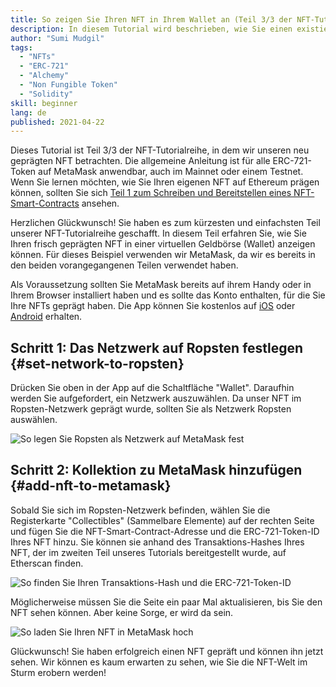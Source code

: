 ```yaml
---
title: So zeigen Sie Ihren NFT in Ihrem Wallet an (Teil 3/3 der NFT-Tutorialreihe)
description: In diesem Tutorial wird beschrieben, wie Sie einen existierenden NFT auf MetaMask einsehen können.
author: "Sumi Mudgil"
tags:
  - "NFTs"
  - "ERC-721"
  - "Alchemy"
  - "Non Fungible Token"
  - "Solidity"
skill: beginner
lang: de
published: 2021-04-22
---
```


Dieses Tutorial ist Teil 3/3 der NFT-Tutorialreihe, in dem wir unseren neu geprägten NFT betrachten. Die allgemeine Anleitung ist für alle ERC-721-Token auf MetaMask anwendbar, auch im Mainnet oder einem Testnet. Wenn Sie lernen möchten, wie Sie Ihren eigenen NFT auf Ethereum prägen können, sollten Sie sich [Teil 1 zum Schreiben und Bereitstellen eines NFT-Smart-Contracts](/developers/tutorials/how-to-write-and-deploy-an-nft) ansehen.

Herzlichen Glückwunsch! Sie haben es zum kürzesten und einfachsten Teil unserer NFT-Tutorialreihe geschafft. In diesem Teil erfahren Sie, wie Sie Ihren frisch geprägten NFT in einer virtuellen Geldbörse (Wallet) anzeigen können. Für dieses Beispiel verwenden wir MetaMask, da wir es bereits in den beiden vorangegangenen Teilen verwendet haben.

Als Voraussetzung sollten Sie MetaMask bereits auf ihrem Handy oder in Ihrem Browser installiert haben und es sollte das Konto enthalten, für die Sie Ihre NFTs geprägt haben. Die App können Sie kostenlos auf [iOS](https://apps.apple.com/us/app/metamask-blockchain-wallet/id1438144202) oder [Android](https://play.google.com/store/apps/details?id=io.metamask&hl=de_US&gl=US) erhalten.

## Schritt 1: Das Netzwerk auf Ropsten festlegen {#set-network-to-ropsten}

Drücken Sie oben in der App auf die Schaltfläche "Wallet". Daraufhin werden Sie aufgefordert, ein Netzwerk auszuwählen. Da unser NFT im Ropsten-Netzwerk geprägt wurde, sollten Sie als Netzwerk Ropsten auswählen.

![So legen Sie Ropsten als Netzwerk auf MetaMask fest](./ropstenMetamask.gif)

## Schritt 2: Kollektion zu MetaMask hinzufügen {#add-nft-to-metamask}

Sobald Sie sich im Ropsten-Netzwerk befinden, wählen Sie die Registerkarte "Collectibles" (Sammelbare Elemente) auf der rechten Seite und fügen Sie die NFT-Smart-Contract-Adresse und die ERC-721-Token-ID Ihres NFT hinzu. Sie können sie anhand des Transaktions-Hashes Ihres NFT, der im zweiten Teil unseres Tutorials bereitgestellt wurde, auf Etherscan finden.

![So finden Sie Ihren Transaktions-Hash und die ERC-721-Token-ID](./findNFTEtherscan.png)

Möglicherweise müssen Sie die Seite ein paar Mal aktualisieren, bis Sie den NFT sehen können. Aber keine Sorge, er wird da sein<Emoji text="😄" size={1} />.

![So laden Sie Ihren NFT in MetaMask hoch](./findNFTMetamask.gif)

Glückwunsch! Sie haben erfolgreich einen NFT gepräft und können ihn jetzt sehen. Wir können es kaum erwarten zu sehen, wie Sie die NFT-Welt im Sturm erobern werden!
